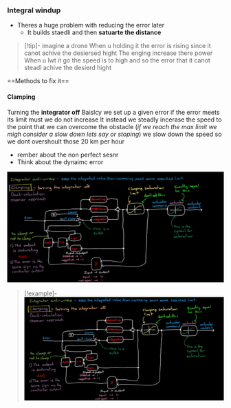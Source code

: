 ### Integral windup
- Theres a huge problem with reducing the error later 
	-  It builds staedli and then **satuarte the distance**
>[!tip]- imagine a drone
>When u holding it the error is rising since it canot achive the desiersed hight 
>The enging increase there power 
>When u lwt it go the speed is to high and so the error that it canot steadl achive the desierd hight 


==Methods to fix it==



#### Clamping 

Turning the **integrator off**
Baislcy we set up a given error 
if the error meets its limit 
must we do not increase It 
instead we steadly incerase the speed to the point that we can overcome the obstacle (*if we reach the max limit we migh consider a slow down lets say or stoping*) we slow down the speed so we dont overshoult those 20 km per hour
- rember about the non perfect sesnr 
- Think about the dynaimc error 

![Clamping_Diagram_visual.png](/static/Clamping_Diagram_visual.png)







>[!example]-
>![ClampingMechanismGraph_visual.png](/static/ClampingMechanismGraph_visual.png)

